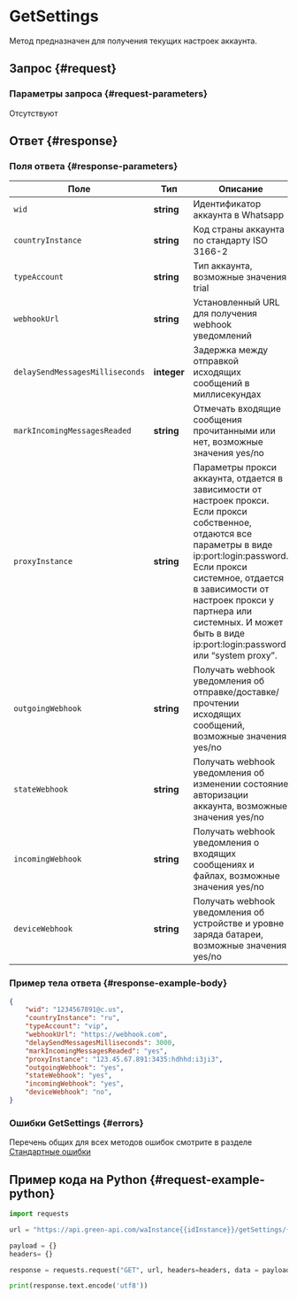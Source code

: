 # GetSettings

Метод предназначен для получения текущих настроек аккаунта.

## Запрос {#request}

### Параметры запроса {#request-parameters}

Отсутствуют

## Ответ {#response}

### Поля ответа {#response-parameters}

Поле | Тип |  Описание
----- | ----- | ----- 
`wid` | **string** | Идентификатор аккаунта в Whatsapp
`countryInstance` | **string** | Код страны аккаунта по стандарту ISO 3166-2
`typeAccount` | **string** | Тип аккаунта, возможные значения trial || production || vip;
`webhookUrl` | **string** | Установленный URL для получения webhook уведомлений
`delaySendMessagesMilliseconds` | **integer** | Задержка между отправкой исходящих сообщений в миллисекундах
`markIncomingMessagesReaded` | **string** | Отмечать входящие сообщения прочитанными или нет, возможные значения yes/no
`proxyInstance` | **string** | Параметры прокси аккаунта, отдается в зависимости от настроек прокси. Если прокси собственное, отдаются все параметры в виде ip:port:login:password. Если прокси системное, отдается в зависимости от настроек прокси у партнера или системных. И может быть в виде  ip:port:login:password или “system proxy”.
`outgoingWebhook` | **string** | Получать webhook уведомления об отправке/доставке/прочтении исходящих сообщений, возможные значения yes/no
`stateWebhook` | **string** | Получать webhook уведомления об изменении состояние авторизации аккаунта, возможные значения yes/no
`incomingWebhook` | **string** | Получать webhook уведомления о входящих сообщениях и файлах, возможные значения yes/no
`deviceWebhook` | **string** | Получать webhook уведомления об устройстве и уровне заряда батареи, возможные значения yes/no

### Пример тела ответа {#response-example-body}

```json
{
    "wid": "1234567891@c.us", 
    "countryInstance": "ru",
    "typeAccount": "vip",
    "webhookUrl": "https://webhook.com",
    "delaySendMessagesMilliseconds": 3000,
    "markIncomingMessagesReaded": "yes",
    "proxyInstance": "123.45.67.891:3435:hdhhd:i3ji3",
    "outgoingWebhook": "yes",
    "stateWebhook": "yes",
    "incomingWebhook": "yes",
    "deviceWebhook": "no",
}
```

### Ошибки GetSettings {#errors}

Перечень общих для всех методов ошибок смотрите в разделе [Стандартные ошибки](/api/common-errors)

## Пример кода на Python  {#request-example-python}

```python
import requests

url = "https://api.green-api.com/waInstance{{idInstance}}/getSettings/{{apiTokenInstance}}"

payload = {}
headers= {}

response = requests.request("GET", url, headers=headers, data = payload)

print(response.text.encode('utf8'))
```